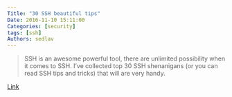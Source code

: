 ```yaml
---
Title: "30 SSH beautiful tips"
Date: 2016-11-10 15:11:00
Categories: [security]
tags: [ssh]
Authors: sedlav
---
```


> SSH is an awesome powerful tool, there are unlimited possibility when it comes to SSH. I’ve collected top 30 SSH shenanigans (or you can read SSH tips and tricks) that will are very handy.

[Link](https://www.blackmoreops.com/2016/11/08/top-30-ssh-shenanigans/)
